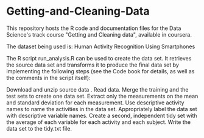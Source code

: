 # Getting-and-Cleaning-Data

This repository hosts the R code and documentation files for the Data Science's track course "Getting and Cleaning data", available in coursera.

The dataset being used is: Human Activity Recognition Using Smartphones

The R script run_analysis.R can be used to create the data set. It retrieves the source data set and transforms it to produce the final data set by implementing the following steps (see the Code book for details, as well as the comments in the script itself):

Download and unzip source data . 
Read data. 
Merge the training and the test sets to create one data set. 
Extract only the measurements on the mean and standard deviation for each measurement. 
Use descriptive activity names to name the activities in the data set. 
Appropriately label the data set with descriptive variable names. 
Create a second, independent tidy set with the average of each variable for each activity and each subject. 
Write the data set to the tidy.txt file.
